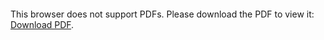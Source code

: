 <object data="https://raw.githubusercontent.com/gszep/cv/master/fulltime.pdf" type="application/pdf" width="700px" height="700px">
    <embed src="https://raw.githubusercontent.com/gszep/cv/master/fulltime.pdf">
        <p>This browser does not support PDFs. Please download the PDF to view it: <a href="http://yoursite.com/the.pdf">Download PDF</a>.</p>
    </embed>
</object>
